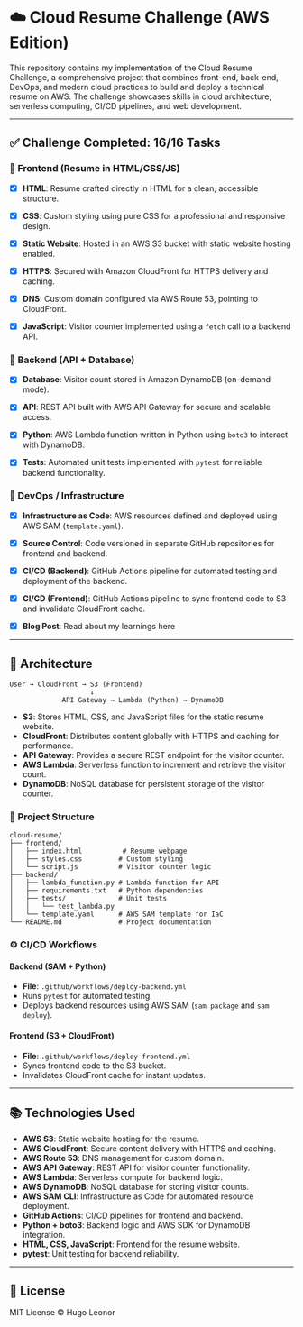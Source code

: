 # ☁️ Cloud Resume Challenge (AWS Edition)

This repository contains my implementation of the Cloud Resume Challenge, a comprehensive project that combines front-end, back-end, DevOps, and modern cloud practices to build and deploy a technical resume on AWS. The challenge showcases skills in cloud architecture, serverless computing, CI/CD pipelines, and web development.

---

## ✅ Challenge Completed: 16/16 Tasks

### 🔸 Frontend (Resume in HTML/CSS/JS)

- [x] **HTML**: Resume crafted directly in HTML for a clean, accessible structure.

- [x] **CSS**: Custom styling using pure CSS for a professional and responsive design.

- [x] **Static Website**: Hosted in an AWS S3 bucket with static website hosting enabled.

- [x] **HTTPS**: Secured with Amazon CloudFront for HTTPS delivery and caching.

- [x] **DNS**: Custom domain configured via AWS Route 53, pointing to CloudFront.

- [x] **JavaScript**: Visitor counter implemented using a `fetch` call to a backend API.

### 🔸 Backend (API + Database)

- [x] **Database**: Visitor count stored in Amazon DynamoDB (on-demand mode).

- [x] **API**: REST API built with AWS API Gateway for secure and scalable access.

- [x] **Python**: AWS Lambda function written in Python using `boto3` to interact with DynamoDB.

- [x] **Tests**: Automated unit tests implemented with `pytest` for reliable backend functionality.

### 🔸 DevOps / Infrastructure

- [x] **Infrastructure as Code**: AWS resources defined and deployed using AWS SAM (`template.yaml`).

- [x] **Source Control**: Code versioned in separate GitHub repositories for frontend and backend.

- [x] **CI/CD (Backend)**: GitHub Actions pipeline for automated testing and deployment of the backend.

- [x] **CI/CD (Frontend)**: GitHub Actions pipeline to sync frontend code to S3 and invalidate CloudFront cache.

- [x] **Blog Post**: Read about my learnings here

---

## 🧱 Architecture

```plaintext
User → CloudFront → S3 (Frontend)
                    ↓
             API Gateway → Lambda (Python) → DynamoDB
```

- **S3**: Stores HTML, CSS, and JavaScript files for the static resume website.
- **CloudFront**: Distributes content globally with HTTPS and caching for performance.
- **API Gateway**: Provides a secure REST endpoint for the visitor counter.
- **AWS Lambda**: Serverless function to increment and retrieve the visitor count.
- **DynamoDB**: NoSQL database for persistent storage of the visitor counter.

### 📁 Project Structure

```
cloud-resume/
├── frontend/
│   ├── index.html          # Resume webpage
│   ├── styles.css         # Custom styling
│   └── script.js          # Visitor counter logic
├── backend/
│   ├── lambda_function.py # Lambda function for API
│   ├── requirements.txt   # Python dependencies
│   ├── tests/             # Unit tests
│   │   └── test_lambda.py
│   └── template.yaml      # AWS SAM template for IaC
└── README.md              # Project documentation
```

### ⚙️ CI/CD Workflows

#### Backend (SAM + Python)

- **File**: `.github/workflows/deploy-backend.yml`
- Runs `pytest` for automated testing.
- Deploys backend resources using AWS SAM (`sam package` and `sam deploy`).

#### Frontend (S3 + CloudFront)

- **File**: `.github/workflows/deploy-frontend.yml`
- Syncs frontend code to the S3 bucket.
- Invalidates CloudFront cache for instant updates.

---

## 📚 Technologies Used

- **AWS S3**: Static website hosting for the resume.
- **AWS CloudFront**: Secure content delivery with HTTPS and caching.
- **AWS Route 53**: DNS management for custom domain.
- **AWS API Gateway**: REST API for visitor counter functionality.
- **AWS Lambda**: Serverless compute for backend logic.
- **AWS DynamoDB**: NoSQL database for storing visitor counts.
- **AWS SAM CLI**: Infrastructure as Code for automated resource deployment.
- **GitHub Actions**: CI/CD pipelines for frontend and backend.
- **Python + boto3**: Backend logic and AWS SDK for DynamoDB integration.
- **HTML, CSS, JavaScript**: Frontend for the resume website.
- **pytest**: Unit testing for backend reliability.


---

## 📜 License

MIT License © Hugo Leonor
